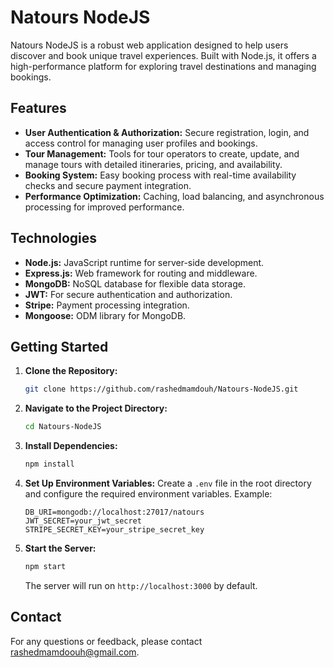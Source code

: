 # Natours NodeJS

Natours NodeJS is a robust web application designed to help users discover and book unique travel experiences. Built with Node.js, it offers a high-performance platform for exploring travel destinations and managing bookings.

## Features

- **User Authentication & Authorization:** Secure registration, login, and access control for managing user profiles and bookings.
- **Tour Management:** Tools for tour operators to create, update, and manage tours with detailed itineraries, pricing, and availability.
- **Booking System:** Easy booking process with real-time availability checks and secure payment integration.
- **Performance Optimization:** Caching, load balancing, and asynchronous processing for improved performance.

## Technologies

- **Node.js:** JavaScript runtime for server-side development.
- **Express.js:** Web framework for routing and middleware.
- **MongoDB:** NoSQL database for flexible data storage.
- **JWT:** For secure authentication and authorization.
- **Stripe:** Payment processing integration.
- **Mongoose:** ODM library for MongoDB.

## Getting Started

1. **Clone the Repository:**
   ```bash
   git clone https://github.com/rashedmamdouh/Natours-NodeJS.git
   ```
2. **Navigate to the Project Directory:**
   ```bash
   cd Natours-NodeJS
   ```
3. **Install Dependencies:**
   ```bash
   npm install
   ```
4. **Set Up Environment Variables:**
   Create a `.env` file in the root directory and configure the required environment variables. Example:
   ```plaintext
   DB_URI=mongodb://localhost:27017/natours
   JWT_SECRET=your_jwt_secret
   STRIPE_SECRET_KEY=your_stripe_secret_key
   ```
5. **Start the Server:**
   ```bash
   npm start
   ```
   The server will run on `http://localhost:3000` by default.


## Contact

For any questions or feedback, please contact [rashedmamdoouh@gmail.com](mailto:your.email@example.com).
